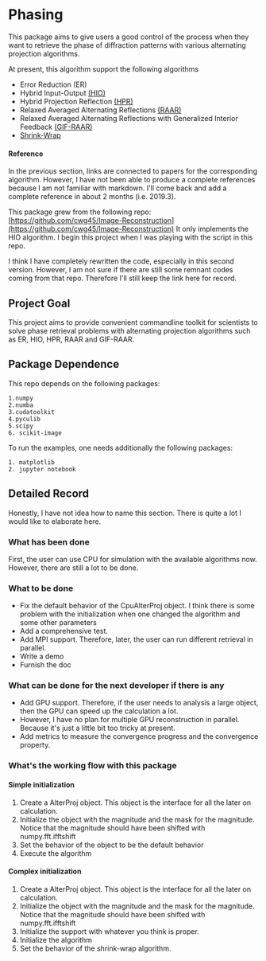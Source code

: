 # Phasing

This package aims to give users a good control of the process when they want to 
retrieve the phase of diffraction patterns with various alternating projection 
algorithms.

At present, this algorithm support the following algorithms

- Error Reduction (ER)
- Hybrid Input-Output [(HIO)](https://www.osapublishing.org/ol/abstract.cfm?uri=ol-3-1-27)
- Hybrid Projection Reflection [(HPR)](https://www.ncbi.nlm.nih.gov/pubmed/12801170)
- Relaxed Averaged Alternating Reflections [(RAAR)](https://iopscience.iop.org/article/10.1088/0266-5611/21/1/004)
- Relaxed Averaged Alternating Reflections with Generalized Interior Feedback [(GIF-RAAR)](https://www.ncbi.nlm.nih.gov/pubmed/23187243) 
- [Shrink-Wrap](https://link.aps.org/doi/10.1103/PhysRevB.68.140101) 

#### Reference 
In the previous section, links are connected to papers for the corresponding algorithm. However, 
I have not been able to produce a complete references because I am not familiar with markdown. 
I'll come back and add a complete reference in about 2 months (i.e. 2019.3).

This package grew from the following repo: [https://github.com/cwg45/Image-Reconstruction](https://github.com/cwg45/Image-Reconstruction)
It only implements the HIO algorithm. I begin this project when I was playing with the script in 
this repo. 

I think I have completely rewritten the code, especially in this second version. However, 
I am not sure if there are still some remnant codes coming from that repo. Therefore I'll still 
keep the link here for record. 

## Project Goal
This project aims to provide convenient commandline toolkit for scientists to solve phase 
retrieval problems with alternating projection algorithms such as ER, HIO, HPR, RAAR and GIF-RAAR.

## Package Dependence
This repo depends on the following packages:

    1.numpy
    2.numba
    3.cudatoolkit
    4.pyculib
    5.scipy
    6. scikit-image
 
To run the examples, one needs additionally the following
packages:

    1. matplotlib
    2. jupyter notebook
    
## Detailed Record
Honestly, I have not idea how to name this section. There is quite a lot I would like to 
elaborate here.

### What has been done
First, the user can use CPU for simulation with the available algorithms now. However, there are 
still a lot to be done.

### What to be done
- Fix the default behavior of the CpuAlterProj object. I think there is some problem with the 
initialization when one changed the algorithm and some other parameters
- Add a comprehensive test.
- Add MPI support. Therefore, later, the user can run different retrieval in parallel.
- Write a demo
- Furnish the doc

### What can be done for the next developer if there is any
- Add GPU support. Therefore, if the user needs to analysis a large object, then the GPU can 
speed up the calculation a lot. 
- However, I have no plan for multiple GPU reconstruction in parallel. Because it's just a 
little bit too tricky at present.
- Add metrics to measure the convergence progress and the convergence property.

### What's the working flow with this package

#### Simple initialization

1. Create a AlterProj object. This object is the interface for all the later on calculation.
2. Initialize the object with the magnitude and the mask for the magnitude. Notice that the 
magnitude should have been shifted with numpy.fft.ifftshift
3. Set the behavior of the object to be the default behavior
4. Execute the algorithm

#### Complex initialization

1. Create a AlterProj object. This object is the interface for all the later on calculation.
2. Initialize the object with the magnitude and the mask for the magnitude. Notice that the 
magnitude should have been shifted with numpy.fft.ifftshift
3. Initialize the support with whatever you think is proper.
3. Initialize the algorithm 
4. Set the behavior of the shrink-wrap algorithm.



